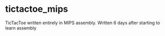 # tictactoe_mips
TicTacToe written entirely in MIPS assembly. Written 6 days after starting to learn assembly
